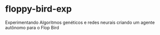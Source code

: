 # floppy-bird-exp
Experimentando Algoritmos genéticos e redes neurais criando um agente autônomo para o Flop Bird

